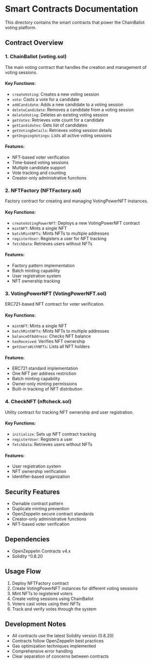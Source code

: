 # Smart Contracts Documentation

This directory contains the smart contracts that power the ChainBallot voting platform.

## Contract Overview

### 1. ChainBallot (voting.sol)
The main voting contract that handles the creation and management of voting sessions.

#### Key Functions:
- `createVoting`: Creates a new voting session
- `vote`: Casts a vote for a candidate
- `addCandidate`: Adds a new candidate to a voting session
- `deleteCandidate`: Removes a candidate from a voting session
- `deleteVoting`: Deletes an existing voting session
- `getVotes`: Retrieves vote count for a candidate
- `getCandidates`: Gets list of candidates
- `getVotingDetails`: Retrieves voting session details
- `getOngoingVotings`: Lists all active voting sessions

#### Features:
- NFT-based voter verification
- Time-based voting sessions
- Multiple candidate support
- Vote tracking and counting
- Creator-only administrative functions

### 2. NFTFactory (NFTFactory.sol)
Factory contract for creating and managing VotingPowerNFT instances.

#### Key Functions:
- `createVotingPowerNFT`: Deploys a new VotingPowerNFT contract
- `mintNFT`: Mints a single NFT
- `batchMintNFTs`: Mints NFTs to multiple addresses
- `registerUser`: Registers a user for NFT tracking
- `fetchData`: Retrieves users without NFTs

#### Features:
- Factory pattern implementation
- Batch minting capability
- User registration system
- NFT ownership tracking

### 3. VotingPowerNFT (VotingPowerNFT.sol)
ERC721-based NFT contract for voter verification.

#### Key Functions:
- `mintNFT`: Mints a single NFT
- `batchMintNFTs`: Mints NFTs to multiple addresses
- `balanceOfAddress`: Checks NFT balance
- `hasReceived`: Verifies NFT ownership
- `getUsersWithNFTs`: Lists all NFT holders

#### Features:
- ERC721 standard implementation
- One NFT per address restriction
- Batch minting capability
- Owner-only minting permissions
- Built-in tracking of NFT distribution

### 4. CheckNFT (nftcheck.sol)
Utility contract for tracking NFT ownership and user registration.

#### Key Functions:
- `initialize`: Sets up NFT contract tracking
- `registerUser`: Registers a user
- `fetchData`: Retrieves users without NFTs

#### Features:
- User registration system
- NFT ownership verification
- Identifier-based organization

## Security Features

- Ownable contract pattern
- Duplicate minting prevention
- OpenZeppelin secure contract standards
- Creator-only administrative functions
- NFT-based voter verification

## Dependencies

- OpenZeppelin Contracts v4.x
- Solidity ^0.8.20

## Usage Flow

1. Deploy NFTFactory contract
2. Create VotingPowerNFT instances for different voting sessions
3. Mint NFTs to registered voters
4. Create voting sessions using ChainBallot
5. Voters cast votes using their NFTs
6. Track and verify votes through the system

## Development Notes

- All contracts use the latest Solidity version (0.8.20)
- Contracts follow OpenZeppelin best practices
- Gas optimization techniques implemented
- Comprehensive error handling
- Clear separation of concerns between contracts

